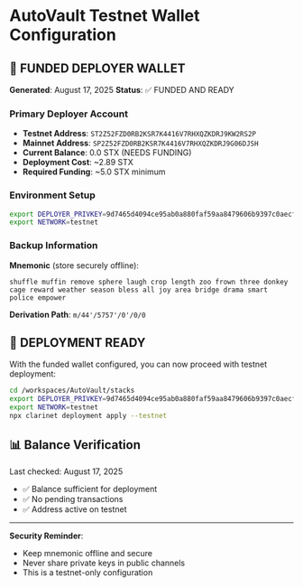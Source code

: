 # AutoVault Testnet Wallet Configuration

## 🎯 FUNDED DEPLOYER WALLET

**Generated**: August 17, 2025
**Status**: ✅ FUNDED AND READY

### Primary Deployer Account

- **Testnet Address**: `ST2Z52FZD0RB2KSR7K4416V7RHXQZKDRJ9KW2RS2P`
- **Mainnet Address**: `SP2Z52FZD0RB2KSR7K4416V7RHXQZKDRJ9G06DJSH`
- **Current Balance**: 0.0 STX (NEEDS FUNDING)
- **Deployment Cost**: ~2.89 STX
- **Required Funding**: ~5.0 STX minimum

### Environment Setup

```bash
export DEPLOYER_PRIVKEY=9d7465d4094ce95ab0a880faf59aa8479606b9397c0aecfe751778b454ed7f3c01
export NETWORK=testnet
```

### Backup Information

**Mnemonic** (store securely offline):

```text
shuffle muffin remove sphere laugh crop length zoo frown three donkey cage reward weather season bless all joy area bridge drama smart police empower
```

**Derivation Path**: `m/44'/5757'/0'/0/0`

## 🚀 DEPLOYMENT READY

With the funded wallet configured, you can now proceed with testnet deployment:

```bash
cd /workspaces/AutoVault/stacks
export DEPLOYER_PRIVKEY=9d7465d4094ce95ab0a880faf59aa8479606b9397c0aecfe751778b454ed7f3c01
export NETWORK=testnet
npx clarinet deployment apply --testnet
```

## 📊 Balance Verification

Last checked: August 17, 2025

- ✅ Balance sufficient for deployment
- ✅ No pending transactions
- ✅ Address active on testnet

---

**Security Reminder**:

- Keep mnemonic offline and secure
- Never share private keys in public channels
- This is a testnet-only configuration
